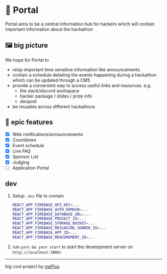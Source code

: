 # 🔴 Portal

Portal aims to be a central information hub for hackers which will contain important information about the hackathon

## 🖼️ big picture

We hope for Portal to

- relay important time sensitive information like announcements
- contain a schedule detailing the events happening during a hackathon which can be updated through a CMS
- provide a convenient way to access useful links and resources. e.g.
  - the slack/discord workspace
  - hacker package / slides / prize info
  - devpost
- be reusable across different hackathons

## 💯 epic features

- [x] Web notifications/announcements
- [x] Countdown
- [x] Event schedule
- [x] Live FAQ
- [x] Sponsor List
- [x] Judging
- [ ] Application Portal

## dev

1. Setup `.env` file to contain
   ```bash
   REACT_APP_FIREBASE_API_KEY=...
   REACT_APP_FIREBASE_AUTH_DOMAIN=...
   REACT_APP_FIREBASE_DATABASE_URL=...
   REACT_APP_FIREBASE_PROJECT_ID=...
   REACT_APP_FIREBASE_STORAGE_BUCKET=...
   REACT_APP_FIREBASE_MESSAGING_SENDER_ID=...
   REACT_APP_FIREBASE_APP_ID=...
   REACT_APP_FIREBASE_MEASUREMENT_ID=...
   ```
1. run `yarn && yarn start` to start the development server on `http://localhost:3000/`

<hr>

big cool project by [nwPlus](https://www.nwplus.io/)
